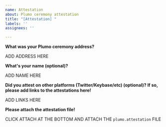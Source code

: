 ```yaml
---
name: Attestation
about: Plumo ceremony attestation
title: "[Attestation] "
labels: ''
assignees: ''

---
```


**What was your Plumo ceremony address?**

ADD ADDRESS HERE

**What's your name (optional)?**

ADD NAME HERE

**Did you attest on other platforms (Twitter/Keybase/etc) (optional)? If so, please add links to the attestations here!**

ADD LINKS HERE

**Please attach the attestation file!**

CLICK ATTACH AT THE BOTTOM AND ATTACH THE `plumo.attestation` FILE
